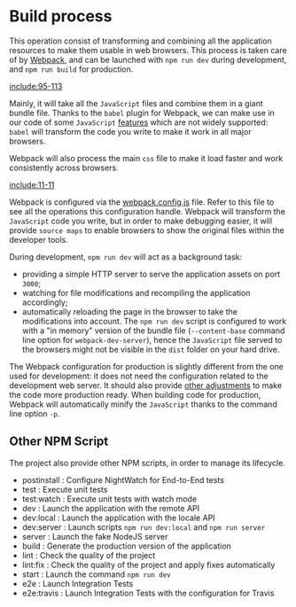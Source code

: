 # Build process

This operation consist of transforming and combining all the application resources to make them usable in web browsers. This process is taken care of by [Webpack](https://webpack.github.io/), and can be launched with `npm run dev` during development, and `npm run build` for production.

[include:95-113](../../../package.json)

Mainly, it will take all the `JavaScript` files and combine them in a giant bundle file. Thanks to the `babel` plugin for Webpack, we can make use in our code of some `JavaScript` [features](/javascript/syntax.md#ES2015) which are not widely supported: `babel` will transform the code you write to make it work in all major browsers. 

Webpack will also process the main `css` file to make it load faster and work consistently across browsers.

[include:11-11](../../../src/layout/app.jsx)

Webpack is configured via the [webpack.config.js](https://github.com/InseeFr/Pogues/blob/master/webpack.config.js) file. Refer to this file to see all the operations this configuration handle.
Webpack will transform the `JavaScript` code you write, but in order to make debugging easier, it will provide `source maps` to enable browsers to show the original files within the developer tools.

During development, `npm run dev` will act as a background task:
- providing a simple HTTP server to serve the application assets on port `3000`;
- watching for file modifications and recompiling the application accordingly;
- automatically reloading the page in the browser to take the modifications into account.
The `npm run dev` script is configured to work with a "in memory" version of the bundle file (`--content-base` command line option for `webpack-dev-server`), hence the `JavaScript` file served to the browsers might not be visible in the `dist` folder on your hard drive.

The Webpack configuration for production is slightly different from the one used for development: it does not need the configuration related to the development web server. It should also provide [other adjustments](https://github.com/InseeFr/Pogues/issues/145) to make the code more production ready. When building code for production, Webpack will automatically minify the `JavaScript` thanks to the command line option `-p`.

## Other NPM Script

The project also provide other NPM scripts, in order to manage its lifecycle.

* postinstall : Configure NightWatch for End-to-End tests
* test : Execute unit tests
* test:watch : Execute unit tests with watch mode
* dev : Launch the application with the remote API
* dev:local : Launch the application with the locale API
* dev:server : Launch scripts `npm run dev:local` and `npm run server`
* server : Launch the fake NodeJS server
* build : Generate the production version of the application
* lint : Check the quality of the project
* lint:fix : Check the quality of the project and apply fixes automatically
* start : Launch the command `npm run dev`
* e2e : Launch Integration Tests 
* e2e:travis : Launch Integration Tests with the configuration for Travis